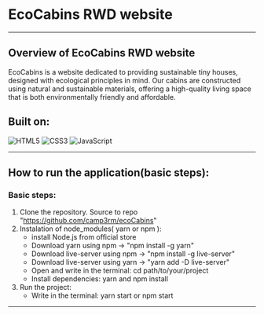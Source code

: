 # EcoCabins RWD website
***
## Overview of EcoCabins RWD website

EcoCabins is a website dedicated to providing sustainable tiny houses, designed with ecological principles in mind. Our cabins are constructed using natural and sustainable materials, offering a high-quality living space that is both environmentally friendly and affordable.

## Built on:
![HTML5](https://img.shields.io/badge/-HTML5-red) ![CSS3](https://img.shields.io/badge/-CSS3-blue) ![JavaScript](https://img.shields.io/badge/-JavaScript-yellow)

***

## How to run the application(basic steps):

### Basic steps:
1. Clone the repository. Source to repo "https://github.com/camp3rm/ecoCabins"
2. Instalation of node_modules( yarn or npm ):
    - install Node.js from official store
    - Download yarn  using npm -> "npm install -g yarn"
    - Download live-server using npm -> "npm install -g live-server"
    - Download live-server using yarn -> "yarn add -D live-server"
    - Open and write in the terminal: cd path/to/your/projeсt
    - Install dependencies: yarn and npm install
3. Run the project:
    - Write in the terminal: yarn start or npm start

***
